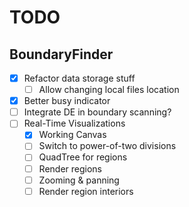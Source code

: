 # TODO

## BoundaryFinder

- [x] Refactor data storage stuff
  - [ ] Allow changing local files location 
- [x] Better busy indicator
- [ ] Integrate DE in boundary scanning?
- [ ] Real-Time Visualizations
  - [x] Working Canvas
  - [ ] Switch to power-of-two divisions
  - [ ] QuadTree for regions
  - [ ] Render regions
  - [ ] Zooming & panning
  - [ ] Render region interiors

